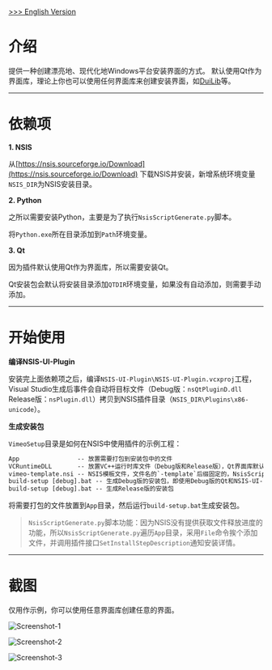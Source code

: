 [>>> English Version](README.md)

# 介绍
提供一种创建漂亮地、现代化地Windows平台安装界面的方式。
默认使用Qt作为界面库，理论上你也可以使用任何界面库来创建安装界面，如[DuiLib](https://github.com/winsoft666/duilib2)等。

---

# 依赖项

**1. NSIS**

从[https://nsis.sourceforge.io/Download](https://nsis.sourceforge.io/Download) 下载NSIS并安装，新增系统环境变量`NSIS_DIR`为NSIS安装目录。

**2. Python**

之所以需要安装Python，主要是为了执行`NsisScriptGenerate.py`脚本。

将`Python.exe`所在目录添加到`Path`环境变量。

**3. Qt**

因为插件默认使用Qt作为界面库，所以需要安装Qt。

Qt安装包会默认将安装目录添加`QTDIR`环境变量，如果没有自动添加，则需要手动添加。

---

# 开始使用

**编译NSIS-UI-Plugin**

安装完上面依赖项之后，编译`NSIS-UI-Plugin\NSIS-UI-Plugin.vcxproj`工程，Visual Studio生成后事件会自动将目标文件（Debug版：`nsQtPluginD.dll` Release版：`nsPlugin.dll`）拷贝到NSIS插件目录（`NSIS_DIR\Plugins\x86-unicode`）。

**生成安装包**

`VimeoSetup`目录是如何在NSIS中使用插件的示例工程：

```txt
App                -- 放置需要打包到安装包中的文件
VCRuntimeDLL       -- 放置VC++运行时库文件（Debug版和Release版），Qt界面库默认采用MD模式编译，运行时需要依赖VC++运行时库
vimeo-template.nsi -- NSIS模板文件，文件名的`-template`后缀固定的，NsisScriptGenerate.py会根据该模板生成vimeo.nsi
build-setup [debug].bat -- 生成Debug版的安装包，即使用Debug版的Qt和NSIS-UI-Plugin
build-setup [debug].bat -- 生成Release版的安装包
```

将需要打包的文件放置到`App`目录，然后运行`build-setup.bat`生成安装包。

>`NsisScriptGenerate.py`脚本功能：因为NSIS没有提供获取文件释放进度的功能，所以`NsisScriptGenerate.py`遍历`App`目录，采用`File`命令挨个添加文件，并调用插件接口`SetInstallStepDescription`通知安装详情。

---

# 截图

仅用作示例，你可以使用任意界面库创建任意的界面。

![Screenshot-1](https://github.com/winsoft666/NSIS-UI-Plugin/blob/master/Screenshot/1.png)

![Screenshot-2](https://github.com/winsoft666/NSIS-UI-Plugin/blob/master/Screenshot/2.png)

![Screenshot-3](https://github.com/winsoft666/NSIS-UI-Plugin/blob/master/Screenshot/3.png)
